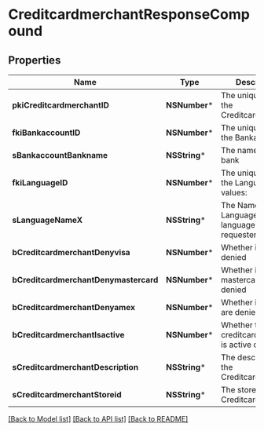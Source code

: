 # CreditcardmerchantResponseCompound

## Properties
Name | Type | Description | Notes
------------ | ------------- | ------------- | -------------
**pkiCreditcardmerchantID** | **NSNumber*** | The unique ID of the Creditcardmerchant | 
**fkiBankaccountID** | **NSNumber*** | The unique ID of the Bankaccount | 
**sBankaccountBankname** | **NSString*** | The name of the bank | [optional] 
**fkiLanguageID** | **NSNumber*** | The unique ID of the Language.  Valid values:  |Value|Description| |-|-| |1|French| |2|English| | [optional] 
**sLanguageNameX** | **NSString*** | The Name of the Language in the language of the requester | [optional] 
**bCreditcardmerchantDenyvisa** | **NSNumber*** | Whether if visa are denied | 
**bCreditcardmerchantDenymastercard** | **NSNumber*** | Whether if mastercard are denied | 
**bCreditcardmerchantDenyamex** | **NSNumber*** | Whether if amex are denied | 
**bCreditcardmerchantIsactive** | **NSNumber*** | Whether the creditcardmerchant is active or not | 
**sCreditcardmerchantDescription** | **NSString*** | The description of the Creditcardmerchant | 
**sCreditcardmerchantStoreid** | **NSString*** | The storeid of the Creditcardmerchant | 

[[Back to Model list]](../README.md#documentation-for-models) [[Back to API list]](../README.md#documentation-for-api-endpoints) [[Back to README]](../README.md)



